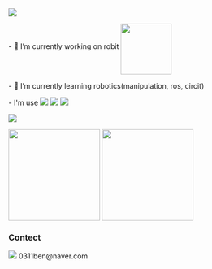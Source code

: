 <img src="https://capsule-render.vercel.app/api?type=waving&color=7FFF1B&height=200&section=header&text=Min%20Seok%20Lee&fontSize=60&fontAlignY=40"/>

<div>
  <p>- 🔭 I’m currently working on robit <img src="https://github.com/minseokle/minseokle/assets/51366975/2c506306-8644-416a-930b-3bc27bcbe7d6" width = "100" height = "100" align = "middle"/></p> 
  <p>- 🌱 I’m currently learning robotics(manipulation, ros, circit)</p>
  <p>- I'm use   <img src="https://img.shields.io/badge/C++-00599C?style=flat&logo=cplusplus&logoColor=white"/>  <img src="https://img.shields.io/badge/Python-3776AB?style=flat&logo=python&logoColor=white"/>  <img src="https://img.shields.io/badge/Ros-22314E?style=flat&logo=ros&logoColor=white"/></p>
</div>

<div>
<a href="https://solved.ac/profile/0311ben"><img align="center" src="http://mazassumnida.wtf/api/v2/generate_badge?boj=0311ben"/></a>

<a href="https://github.com/minseokle"><img align="center" style="height:180px" src="https://github-readme-stats-amber-theta.vercel.app/api/top-langs/?username=minseokle&layout=compact&theme=nord&hide_border=true" /></a> 
<a href="https://github.com/minseokle"><img align="center" style="height:180px" src="https://github-readme-stats-amber-theta.vercel.app/api?username=minseokle&show_icons=true&include_all_commits=true&theme=nord&hide_border=true" /></a>
</div>
<div>
  <h3>Contect</h3>
  <p><img src="https://img.shields.io/badge/mail-03C75A?style=flat&logo=naver&logoColor=white"/> 0311ben@naver.com </p>
</div>
